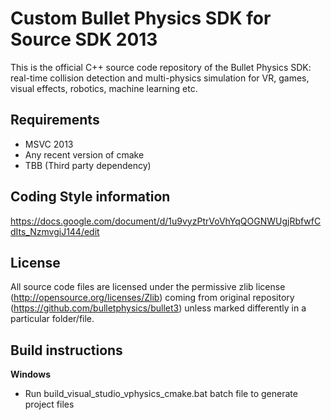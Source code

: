 # Custom Bullet Physics SDK for Source SDK 2013

This is the official C++ source code repository of the Bullet Physics SDK: real-time collision detection and multi-physics simulation for VR, games, visual effects, robotics, machine learning etc.

## Requirements

- MSVC 2013
- Any recent version of cmake
- TBB (Third party dependency)

## Coding Style information

https://docs.google.com/document/d/1u9vyzPtrVoVhYqQOGNWUgjRbfwfCdIts_NzmvgiJ144/edit

## License

All source code files are licensed under the permissive zlib license (http://opensource.org/licenses/Zlib) coming from original repository (https://github.com/bulletphysics/bullet3) unless marked differently in a particular folder/file.

## Build instructions

**Windows**

- Run build_visual_studio_vphysics_cmake.bat batch file to generate project files
